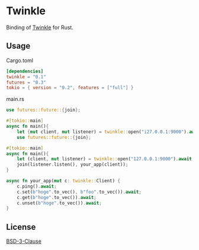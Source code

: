 # Twinkle

Binding of [Twinkle](https://github.com/kirisaki/twinkle) for Rust.

## Usage

Cargo.toml

```toml
[dependencies]
twinkle = "0.1"
futures = "0.3"
tokio = { version = "0.2", features = ["full"] }
```

main.rs

```rust
use futures::future::{join};

#[tokio::main]
async fn main(){
    let {mut client, mut listener) = twinkle::open("i27.0.0.1:9000").await.unwrap();
    use futures::future::{join};

#[tokio::main]
async fn main(){
    let (client, mut listener) = twinkle::open("127.0.0.1:9000").await.unwrap();
    join(listener.listen(), your_app(client));
}

async fn your_app(mut c: twinkle::Client) {
    c.ping().await;
    c.set(b"hoge".to_vec(), b"foo".to_vec()).await;
    c.get(b"hoge".to_vec()).await;
    c.unset(b"hoge".to_vec()).await;
}

```

## License

[BSD-3-Clause](https://opensource.org/licenses/BSD-3-Clause)
